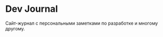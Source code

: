 Dev Journal
===============================
Сайт-журнал с персональными заметками по разработке и многому другому.


